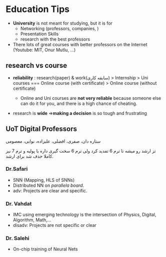 # Education Tips

- **University** is not meant for studying, but it is for
  - Networking (professors, companies, )
  - Presentation Skills
  - research with the best professors  
- There lots of great courses with better professors on the Internet (Youtube: MIT, Onur Mutlu, ...)

## research vs course

- **reliability** : research(paper) & work(سابقه کاری) > Internship > Uni courses === Online course (with certificate) > Online course (without certificate)
  - Online and Uni courses are **not very reliable** because someone else can do it for you, and there is a high chance of cheating.

- research is **wide** =>**making a decision** is so tough and frustrating

## UoT Digital Professors

ستاره دان، صفری، افضلی، علیزاده، نوابی، معصومی

تز ارشد رو میشه تا ترم 6 تمدید کرد ولی ترم 6 سخت گیری داره یا  پولیه و ترم 7 نیز کاملا حذف شد برای ارشد.

### Dr.Safari

- SNN (Mapping, HLS of SNNs)
- Distributed NN on *parallela board*.
- adv: Projects are clear and specific.

### Dr. Vahdat

- IMC using emerging technology is the intersection of Physics, Digital, Algorithm, Math,...
- disadv: Projects are not specific or clear

### Dr. Salehi

- On-chip training of Neural Nets
